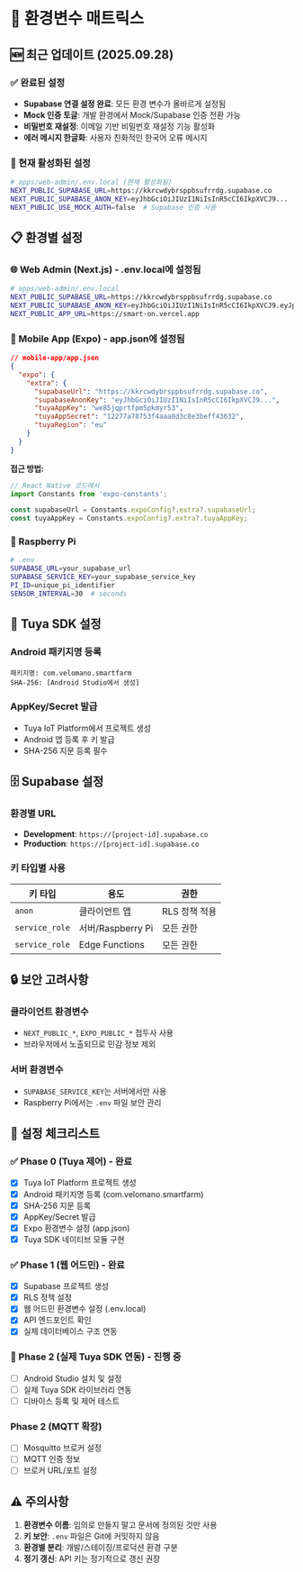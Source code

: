 # 🔧 환경변수 매트릭스

## 🆕 최근 업데이트 (2025.09.28)

### ✅ 완료된 설정
- **Supabase 연결 설정 완료**: 모든 환경 변수가 올바르게 설정됨
- **Mock 인증 토글**: 개발 환경에서 Mock/Supabase 인증 전환 가능
- **비밀번호 재설정**: 이메일 기반 비밀번호 재설정 기능 활성화
- **에러 메시지 한글화**: 사용자 친화적인 한국어 오류 메시지

### 🔧 현재 활성화된 설정
```bash
# apps/web-admin/.env.local (현재 활성화됨)
NEXT_PUBLIC_SUPABASE_URL=https://kkrcwdybrsppbsufrrdg.supabase.co
NEXT_PUBLIC_SUPABASE_ANON_KEY=eyJhbGciOiJIUzI1NiIsInR5cCI6IkpXVCJ9...
NEXT_PUBLIC_USE_MOCK_AUTH=false  # Supabase 인증 사용
```

## 📋 환경별 설정

### 🌐 Web Admin (Next.js) - .env.local에 설정됨
```bash
# apps/web-admin/.env.local
NEXT_PUBLIC_SUPABASE_URL=https://kkrcwdybrsppbsufrrdg.supabase.co
NEXT_PUBLIC_SUPABASE_ANON_KEY=eyJhbGciOiJIUzI1NiIsInR5cCI6IkpXVCJ9.eyJpc3MiOiJzdXBhYmFzZSIsInJlZiI6ImtrcmN3ZHlicnNwcGJzdWZycmRnIiwicm9sZSI6ImFub24iLCJpYXQiOjE3NTg1NDIxOTgsImV4cCI6MjA3NDExODE5OH0.oo-iIviVJ2oaWZldtmkYo1sWgHbxxIIkFUrBrU8rQqY
NEXT_PUBLIC_APP_URL=https://smart-on.vercel.app
```

### 📱 Mobile App (Expo) - app.json에 설정됨
```json
// mobile-app/app.json
{
  "expo": {
    "extra": {
      "supabaseUrl": "https://kkrcwdybrsppbsufrrdg.supabase.co",
      "supabaseAnonKey": "eyJhbGciOiJIUzI1NiIsInR5cCI6IkpXVCJ9...",
      "tuyaAppKey": "we85jqprtfpm5pkmyr53",
      "tuyaAppSecret": "12277a78753f4aaa8d3c8e3beff43632",
      "tuyaRegion": "eu"
    }
  }
}
```

**접근 방법:**
```typescript
// React Native 코드에서
import Constants from 'expo-constants';

const supabaseUrl = Constants.expoConfig?.extra?.supabaseUrl;
const tuyaAppKey = Constants.expoConfig?.extra?.tuyaAppKey;
```

### 🍓 Raspberry Pi
```bash
# .env
SUPABASE_URL=your_supabase_url
SUPABASE_SERVICE_KEY=your_supabase_service_key
PI_ID=unique_pi_identifier
SENSOR_INTERVAL=30  # seconds
```

## 🔑 Tuya SDK 설정

### Android 패키지명 등록
```
패키지명: com.velomano.smartfarm
SHA-256: [Android Studio에서 생성]
```

### AppKey/Secret 발급
- Tuya IoT Platform에서 프로젝트 생성
- Android 앱 등록 후 키 발급
- SHA-256 지문 등록 필수

## 🗄️ Supabase 설정

### 환경별 URL
- **Development**: `https://[project-id].supabase.co`
- **Production**: `https://[project-id].supabase.co`

### 키 타입별 사용
| 키 타입 | 용도 | 권한 |
|---------|------|------|
| `anon` | 클라이언트 앱 | RLS 정책 적용 |
| `service_role` | 서버/Raspberry Pi | 모든 권한 |
| `service_role` | Edge Functions | 모든 권한 |

## 🔒 보안 고려사항

### 클라이언트 환경변수
- `NEXT_PUBLIC_*`, `EXPO_PUBLIC_*` 접두사 사용
- 브라우저에서 노출되므로 민감 정보 제외

### 서버 환경변수
- `SUPABASE_SERVICE_KEY`는 서버에서만 사용
- Raspberry Pi에서는 `.env` 파일 보안 관리

## 📝 설정 체크리스트

### ✅ Phase 0 (Tuya 제어) - 완료
- [x] Tuya IoT Platform 프로젝트 생성
- [x] Android 패키지명 등록 (com.velomano.smartfarm)
- [x] SHA-256 지문 등록
- [x] AppKey/Secret 발급
- [x] Expo 환경변수 설정 (app.json)
- [x] Tuya SDK 네이티브 모듈 구현

### ✅ Phase 1 (웹 어드민) - 완료
- [x] Supabase 프로젝트 생성
- [x] RLS 정책 설정
- [x] 웹 어드민 환경변수 설정 (.env.local)
- [x] API 엔드포인트 확인
- [x] 실제 데이터베이스 구조 연동

### 🔄 Phase 2 (실제 Tuya SDK 연동) - 진행 중
- [ ] Android Studio 설치 및 설정
- [ ] 실제 Tuya SDK 라이브러리 연동
- [ ] 디바이스 등록 및 제어 테스트

### Phase 2 (MQTT 확장)
- [ ] Mosquitto 브로커 설정
- [ ] MQTT 인증 정보
- [ ] 브로커 URL/포트 설정

## ⚠️ 주의사항

1. **환경변수 이름**: 임의로 만들지 말고 문서에 정의된 것만 사용
2. **키 보안**: `.env` 파일은 Git에 커밋하지 않음
3. **환경별 분리**: 개발/스테이징/프로덕션 환경 구분
4. **정기 갱신**: API 키는 정기적으로 갱신 권장
